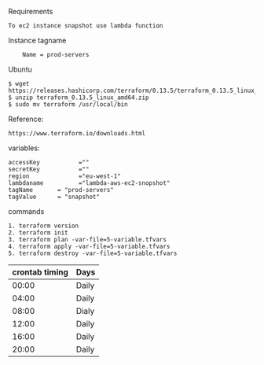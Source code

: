Requirements

    To ec2 instance snapshot use lambda function

Instance tagname

        Name = prod-servers

Ubuntu

    $ wget https://releases.hashicorp.com/terraform/0.13.5/terraform_0.13.5_linux_amd64.zip
    $ unzip terraform_0.13.5_linux_amd64.zip
    $ sudo mv terraform /usr/local/bin

Reference:

    https://www.terraform.io/downloads.html

variables:

    accessKey           =""
    secretKey           =""
    region              ="eu-west-1"
    lambdaname          ="lambda-aws-ec2-snopshot"
    tagName       = "prod-servers"
    tagValue      = "snapshot"

commands

    1. terraform version
    2. terraform init
    3. terraform plan -var-file=5-variable.tfvars
    4. terraform apply -var-file=5-variable.tfvars
    5. terraform destroy -var-file=5-variable.tfvars


| crontab timing | Days |
| --------------- | --------------- |
| 00:00 | Daily |
| 04:00 | Daily | 
| 08:00 | Dialy |
| 12:00 | Daily |
| 16:00 | Daily |
| 20:00 | Daily |
